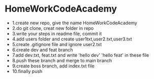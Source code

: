 # HomeWorkCodeAcademy

+ 1.create new repo, give the name HomeWorkCodeAcademy
+ 2.do git clone, creat new folder in repo
+ 3.write your steps in readme file, commit it
+ 4.add users folder and create user1txt,user2.txt,user3.txt
+ 5.create .gitignore file and ignore user2.txt
+ 6.create dev and feat branch
+ 7.add dev.txt, feat.txt and write 'hello dev' 'hello feat' in these file
+ 8.push these branch and merge to main branch
+ 9.create boss branch, add index.txt file
+ 10.finally push
